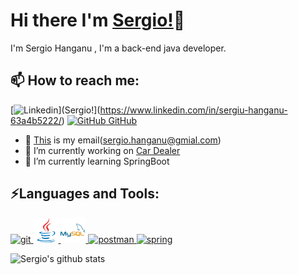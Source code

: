 
# Hi there I'm [Sergio!](https://www.linkedin.com/in/sergiu-hanganu-63a4b5222/)👋
I'm Sergio Hanganu , I'm a back-end java developer.<br/>
## 📫 How to reach me:
[![Linkedin](https://i.stack.imgur.com/gVE0j.png)](Sergio!](https://www.linkedin.com/in/sergiu-hanganu-63a4b5222/) [![GitHub](https://i.stack.imgur.com/tskMh.png) GitHub](https://github.com/OigreSergio) 

- 📧 [This](sergio.hanganu@gmial.com) is my email(sergio.hanganu@gmial.com)
- 🔭 I’m currently working on [Car Dealer](https://github.com/develhope/Java23-Team2-Dealer)
- 🌱 I’m currently learning SpringBoot
 <h2 align="left">⚡Languages and Tools:</h2>
<p align="left"> <a href="https://git-scm.com/" target="_blank" rel="noreferrer"> <img src="https://www.vectorlogo.zone/logos/git-scm/git-scm-icon.svg" alt="git" width="40" height="40"/> </a> <a href="https://www.java.com" target="_blank" rel="noreferrer"> <img src="https://raw.githubusercontent.com/devicons/devicon/master/icons/java/java-original.svg" alt="java" width="40" height="40"/> </a> <a href="https://www.mysql.com/" target="_blank" rel="noreferrer"> <img src="https://raw.githubusercontent.com/devicons/devicon/master/icons/mysql/mysql-original-wordmark.svg" alt="mysql" width="40" height="40"/> </a> <a href="https://postman.com" target="_blank" rel="noreferrer"> <img src="https://www.vectorlogo.zone/logos/getpostman/getpostman-icon.svg" alt="postman" width="40" height="40"/> </a> <a href="https://spring.io/" target="_blank" rel="noreferrer"> <img src="https://www.vectorlogo.zone/logos/springio/springio-icon.svg" alt="spring" width="40" height="40"/> </a> </p>


![Sergio's github stats](https://github-readme-stats.vercel.app/api?username=IlGrandeWorro&show_icons=true&theme=dark)
<!--
**OigreSergio/OigreSergio** is a ✨ _special_ ✨ repository because its `README.md` (this file) appears on your GitHub profile.

Here are some ideas to get you started:

- 🔭 I’m currently working on ...
- 🌱 I’m currently learning ...
- 👯 I’m looking to collaborate on ...
- 🤔 I’m looking for help with ...
- 💬 Ask me about ...
- 📫 How to reach me: ...
- 😄 Pronouns: ...
- ⚡ Fun fact: ...
-->
